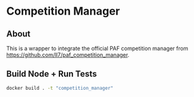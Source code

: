 
# Competition Manager

## About
This is a wrapper to integrate the official PAF competition manager
from https://github.com/ll7/paf_competition_manager.

## Build Node + Run Tests

```sh
docker build . -t "competition_manager"
```
